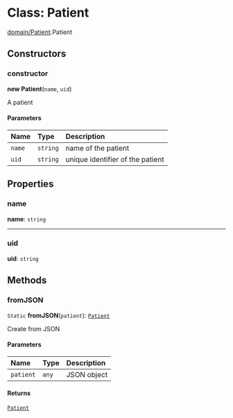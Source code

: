 # Class: Patient

[domain/Patient](../modules/domain_Patient.md).Patient

## Constructors

### constructor

**new Patient**(`name`, `uid`)

A patient

#### Parameters

| Name | Type | Description |
| :------ | :------ | :------ |
| `name` | `string` | name of the patient |
| `uid` | `string` | unique identifier of the patient |

## Properties

### name

 **name**: `string`

___

### uid

 **uid**: `string`

## Methods

### fromJSON

`Static` **fromJSON**(`patient`): [`Patient`](domain_Patient.Patient.md)

Create from JSON

#### Parameters

| Name | Type | Description |
| :------ | :------ | :------ |
| `patient` | `any` | JSON object |

#### Returns

[`Patient`](domain_Patient.Patient.md)
